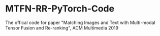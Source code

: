 # MTFN-RR-PyTorch-Code
The offical code for paper "Matching Images and Text with Multi-modal Tensor Fusion and Re-ranking", ACM Multimedia 2019
